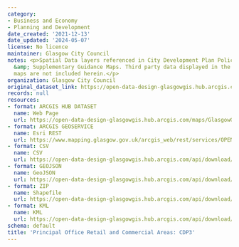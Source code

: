 ```yaml
---
category:
- Business and Economy
- Planning and Development
date_created: '2021-12-13'
date_updated: '2024-05-07'
license: No licence
maintainer: Glasgow City Council
notes: <p>Spatial Data layers referenced in City Development Plan Policy and Proposals
  &amp; Supplementary Guidance Maps. Third party data displayed in the above mentioned
  maps are not included herein.</p>
organization: Glasgow City Council
original_dataset_link: https://open-data-design-glasgowgis.hub.arcgis.com/maps/GlasgowGIS::principal-office-retail-and-commercial-areas-cdp3
records: null
resources:
- format: ARCGIS HUB DATASET
  name: Web Page
  url: https://open-data-design-glasgowgis.hub.arcgis.com/maps/GlasgowGIS::principal-office-retail-and-commercial-areas-cdp3
- format: ARCGIS GEOSERVICE
  name: Esri REST
  url: https://www.mapping.glasgow.gov.uk/arcgis_web/rest/services/OPEN_DATA/City_Development_Plan/MapServer/7
- format: CSV
  name: CSV
  url: https://open-data-design-glasgowgis.hub.arcgis.com/api/download/v1/items/05d8a63e2f934523a367d3dc5cc1aca2/csv?layers=7
- format: GEOJSON
  name: GeoJSON
  url: https://open-data-design-glasgowgis.hub.arcgis.com/api/download/v1/items/05d8a63e2f934523a367d3dc5cc1aca2/geojson?layers=7
- format: ZIP
  name: Shapefile
  url: https://open-data-design-glasgowgis.hub.arcgis.com/api/download/v1/items/05d8a63e2f934523a367d3dc5cc1aca2/shapefile?layers=7
- format: KML
  name: KML
  url: https://open-data-design-glasgowgis.hub.arcgis.com/api/download/v1/items/05d8a63e2f934523a367d3dc5cc1aca2/kml?layers=7
schema: default
title: 'Principal Office Retail and Commercial Areas: CDP3'
---
```

